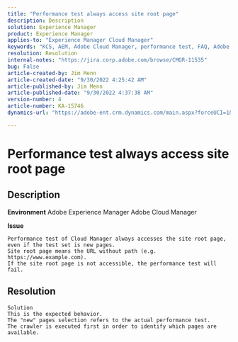 ```yaml
---
title: "Performance test always access site root page"
description: Description
solution: Experience Manager
product: Experience Manager
applies-to: "Experience Manager Cloud Manager"
keywords: "KCS, AEM, Adobe Cloud Manager, performance test, FAQ, Adobe Experience Manager, root page"
resolution: Resolution
internal-notes: "https://jira.corp.adobe.com/browse/CMGR-11535"
bug: False
article-created-by: Jim Menn
article-created-date: "9/30/2022 4:25:42 AM"
article-published-by: Jim Menn
article-published-date: "9/30/2022 4:37:38 AM"
version-number: 4
article-number: KA-15746
dynamics-url: "https://adobe-ent.crm.dynamics.com/main.aspx?forceUCI=1&pagetype=entityrecord&etn=knowledgearticle&id=e2147df0-7740-ed11-9db1-0022480866ad"

---
```

# Performance test always access site root page

## Description


<b>Environment</b>
 Adobe Experience Manager
 Adobe Cloud Manager

<b>Issue</b>


```
Performance test of Cloud Manager always accesses the site root page, even if the test set is new pages.
Site root page means the URL without path (e.g. https://www.example.com).
If the site root page is not accessible, the performance test will fail.
```



## Resolution



```
Solution
This is the expected behavior.
The "new" pages selection refers to the actual performance test.
The crawler is executed first in order to identify which pages are available.
```

